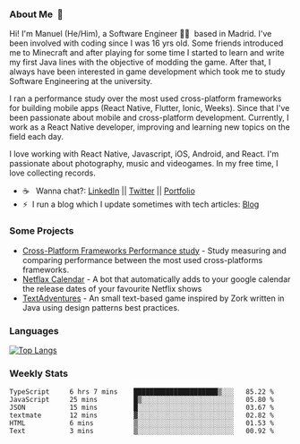 ### About Me &nbsp;🐢

Hi! I'm Manuel (He/Him), a Software Engineer 👨‍💻 &nbsp;based in Madrid. I've been involved with coding since I was 16 yrs old. Some friends introduced me to Minecraft and after playing for some time I started to learn and write my first Java lines with the objective of modding the game. After that, I always have been interested in game development which took me to study Software Engineering at the university.

I ran a performance study over the most used cross-platform frameworks for building mobile apps (React Native, Flutter, Ionic, Weeks). Since that I've been passionate about mobile and cross-platform development. Currently, I work as a React Native developer, improving and learning new topics on the field each day.

I love working with React Native, Javascript, iOS, Android, and React. I'm passionate about photography, music and videogames. In my free time, I love collecting records.

- ☕️ &nbsp; Wanna chat?: [LinkedIn](https://www.linkedin.com/in/manuelrdsg) || [Twitter](https://twitter.com/manuelrdsg) || [Portfolio](https://me.manuelrdsg.com)
- ⚡️&nbsp; I run a blog which I update sometimes with tech articles: [Blog](https://manuelrdsg.com)

### Some Projects

- [Cross-Platform Frameworks Performance study](https://rodin.uca.es/handle/10498/20951) - Study measuring and comparing performance between the most used cross-platforms frameworks.
- [Netflax Calendar](https://github.com/manuelrdsg/NetflaxCalendar) - A bot that automatically adds to your google calendar the release dates of your favourite Netflix shows
- [TextAdventures](https://github.com/manuelrdsg/TextAdventures) - An small text-based game inspired by Zork written in Java using design patterns best practices.

### Languages

[![Top Langs](https://github-readme-stats.vercel.app/api/top-langs/?username=manuelrdsg&layout=compact&langs_count=9&hide=html)](https://github.com/manuelrdsg)

### Weekly Stats

<!--START_SECTION:waka-->

```text
TypeScript     6 hrs 7 mins    █████████████████████▒░░░   85.22 %
JavaScript     25 mins         █▒░░░░░░░░░░░░░░░░░░░░░░░   05.80 %
JSON           15 mins         █░░░░░░░░░░░░░░░░░░░░░░░░   03.67 %
textmate       12 mins         ▓░░░░░░░░░░░░░░░░░░░░░░░░   02.82 %
HTML           6 mins          ▒░░░░░░░░░░░░░░░░░░░░░░░░   01.53 %
Text           3 mins          ▒░░░░░░░░░░░░░░░░░░░░░░░░   00.92 %
```

<!--END_SECTION:waka-->
